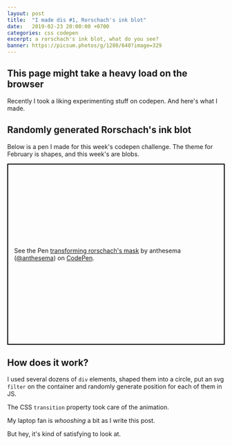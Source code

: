 ```yaml
---
layout: post
title:  "I made dis #1, Rorschach's ink blot"
date:   2019-02-23 20:00:00 +0700
categories: css codepen
excerpt: a rorschach's ink blot, what do you see?
banner: https://picsum.photos/g/1280/640?image=329
---
```


## This page might take a heavy load on the browser

Recently I took a liking experimenting stuff on codepen. And here's what I made.

## Randomly generated Rorschach's ink blot

Below is a pen I made for this week's codepen challenge. The theme for February is shapes, and this week's are blobs.

<p class="codepen" data-height="640" data-theme-id="dark" data-default-tab="result" data-user="anthesema" data-slug-hash="GzzGpQ" style="height: 420px; box-sizing: border-box; display: flex; align-items: center; justify-content: center; border: 2px solid black; margin: 1em 0; padding: 1em;" data-pen-title="transforming rorschach&amp;apos;s mask">
  <span>See the Pen <a href="https://codepen.io/anthesema/pen/GzzGpQ/">
  transforming rorschach&apos;s mask</a> by anthesema (<a href="https://codepen.io/anthesema">@anthesema</a>)
  on <a href="https://codepen.io">CodePen</a>.</span>
</p>
<script async src="https://static.codepen.io/assets/embed/ei.js"></script>

## How does it work?

I used several dozens of `div` elements, shaped them into a circle, put an svg `filter` on the container and randomly generate position for each of them in JS.

The CSS `transition` property took care of the animation.

My laptop fan is _whooshing_ a bit as I write this post.

But hey, it's kind of satisfying to look at.